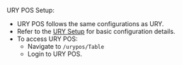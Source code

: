 URY POS Setup:

- URY POS follows the same configurations as URY.
- Refer to the [URY Setup](https://github.com/ury-erp/ury/blob/main/SETUP.md) for basic configuration details.
- To access URY POS:
   - Navigate to `/urypos/Table`
   - Login to URY POS.

